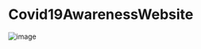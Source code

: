 # Covid19AwarenessWebsite

![image](https://github.com/Swetha5021/Covid19AwarenessWebsite/assets/110710815/28d52bd8-ca75-4fff-965e-af0f5ae1139d)
